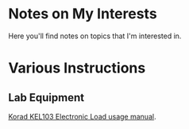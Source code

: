 # Notes on My Interests

Here you'll find notes on topics that I'm interested in.

# Various Instructions

## Lab Equipment

[Korad KEL103 Electronic Load usage manual](https://dom4n.github.io/site/lab/kel103).
